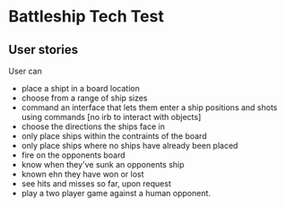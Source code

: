 # Battleship Tech Test

## User stories

User can
* place a shipt in a board location
* choose from a range of ship sizes
* command an interface that lets them enter a ship positions and shots using commands [no irb to interact with objects]
* choose the directions the ships face in 
* only place ships within the contraints of the board
* only place ships where no ships have already been placed
* fire on the opponents board
* know when they've sunk an opponents ship
* known ehn they have won or lost
* see hits and misses so far, upon request
* play a two player game against a human opponent.